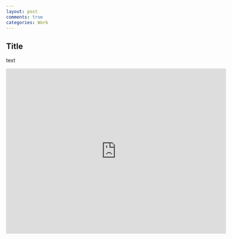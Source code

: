 ```yaml
---
layout: post
comments: true
categories: Work
---
```

## Title
text


<iframe width="600" height="450" src="https://datastudio.google.com/embed/reporting/1k-qiz23tg4tQJS1RuT8-lbgxh1dEk5tT/page/9Sks" frameborder="0" style="border:0" allowfullscreen></iframe>
